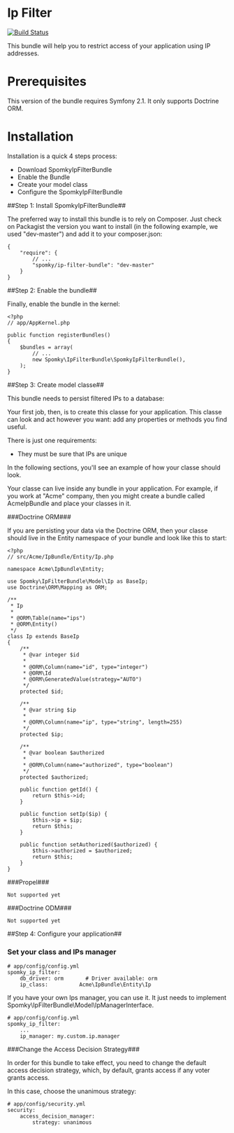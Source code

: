 Ip Filter
=========

[![Build Status](https://travis-ci.org/Spomky/SpomkyIpFilterBundle.png?branch=master)](https://travis-ci.org/Spomky/SpomkyIpFilterBundle)

This bundle will help you to restrict access of your application using IP addresses.


# Prerequisites #

This version of the bundle requires Symfony 2.1.
It only supports Doctrine ORM.

# Installation #

Installation is a quick 4 steps process:

* Download SpomkyIpFilterBundle
* Enable the Bundle
* Create your model class
* Configure the SpomkyIpFilterBundle

##Step 1: Install SpomkyIpFilterBundle##

The preferred way to install this bundle is to rely on Composer. Just check on Packagist the version you want to install (in the following example, we used "dev-master") and add it to your composer.json:

	{
	    "require": {
	        // ...
	        "spomky/ip-filter-bundle": "dev-master"
	    }
	}

##Step 2: Enable the bundle##

Finally, enable the bundle in the kernel:

	<?php
	// app/AppKernel.php
	
	public function registerBundles()
	{
	    $bundles = array(
	        // ...
	        new Spomky\IpFilterBundle\SpomkyIpFilterBundle(),
	    );
	}

##Step 3: Create model classe##

This bundle needs to persist filtered IPs to a database:

Your first job, then, is to create this classe for your application.
This classe can look and act however you want: add any properties or methods you find useful.

There is just one requirements:

* They must be sure that IPs are unique

In the following sections, you'll see an example of how your classe should look.

Your classe can live inside any bundle in your application.
For example, if you work at "Acme" company, then you might create a bundle called AcmeIpBundle and place your classes in it.

###Doctrine ORM###

If you are persisting your data via the Doctrine ORM, then your classe should live in the Entity namespace of your bundle and look like this to start:

	<?php
	// src/Acme/IpBundle/Entity/Ip.php
	
	namespace Acme\IpBundle\Entity;
	
	use Spomky\IpFilterBundle\Model\Ip as BaseIp;
	use Doctrine\ORM\Mapping as ORM;
	
	/**
	 * Ip
	 *
	 * @ORM\Table(name="ips")
	 * @ORM\Entity()
	 */
	class Ip extends BaseIp
	{
	    /**
	     * @var integer $id
	     *
	     * @ORM\Column(name="id", type="integer")
	     * @ORM\Id
	     * @ORM\GeneratedValue(strategy="AUTO")
	     */
	    protected $id;
	
	    /**
	     * @var string $ip
	     *
	     * @ORM\Column(name="ip", type="string", length=255)
	     */
	    protected $ip;
	
	    /**
	     * @var boolean $authorized
	     *
	     * @ORM\Column(name="authorized", type="boolean")
	     */
	    protected $authorized;
	
	    public function getId() {
	        return $this->id;
	    }
	
	    public function setIp($ip) {
	        $this->ip = $ip;
	        return $this;
	    }
	
	    public function setAuthorized($authorized) {
	        $this->authorized = $authorized;
	        return $this;
	    }
	}

###Propel###

	Not supported yet

###Doctrine ODM###

	Not supported yet

##Step 4: Configure your application##

### Set your class and IPs manager ###

	# app/config/config.yml
	spomky_ip_filter:
	    db_driver: orm       # Driver available: orm
	    ip_class:          Acme\IpBundle\Entity\Ip

If you have your own Ips manager, you can use it. It just needs to implement Spomky\IpFilterBundle\Model\IpManagerInterface.

	# app/config/config.yml
	spomky_ip_filter:
	    ...
	    ip_manager: my.custom.ip.manager

###Change the Access Decision Strategy###

In order for this bundle to take effect, you need to change the default access decision strategy, which, by default, grants access if any voter grants access.

In this case, choose the unanimous strategy:

    # app/config/security.yml
    security:
        access_decision_manager:
            strategy: unanimous

